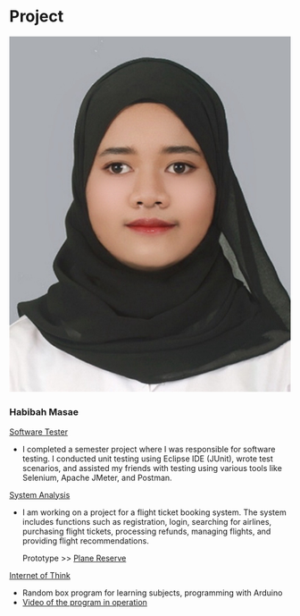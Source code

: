 # Project
![b.png](./Image.jpg)

### Habibah Masae 

[Software Tester](https://github.com/Chocokorn/SofwareTester)
  - I completed a semester project where I was responsible for software testing. I conducted unit testing using Eclipse IDE (JUnit), wrote test scenarios, and assisted      my friends with testing using various tools like Selenium, Apache JMeter, and Postman.

[System Analysis](https://github.com/Chocokorn/SA)
  - I am working on a project for a flight ticket booking system. The system includes functions such as registration, login, searching for airlines, purchasing flight      tickets, processing refunds, managing flights, and providing flight recommendations.

    Prototype >> [Plane Reserve](https://www.figma.com/proto/lFkrdHMUICJvU45erXOiSi/SA?node-id=272-210&node-type=frame&t=oTxilorsRVFnj72H-1&scaling=min-zoom&content-scaling=fixed&page-id=0%3A1&starting-point-node-id=1%3A4)
    
[Internet of Think](https://github.com/Chocokorn/Arduino)
  - Random box program for learning subjects, programming with Arduino
  - [Video of the program in operation](https://drive.google.com/file/d/1q5MbH_e0WMPN50BdDkdLREyhxIpLNQsQ/view?usp=drive_link)

